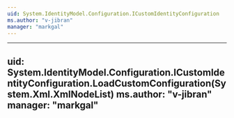 ```yaml
---
uid: System.IdentityModel.Configuration.ICustomIdentityConfiguration
ms.author: "v-jibran"
manager: "markgal"
---
```


---
uid: System.IdentityModel.Configuration.ICustomIdentityConfiguration.LoadCustomConfiguration(System.Xml.XmlNodeList)
ms.author: "v-jibran"
manager: "markgal"
---
